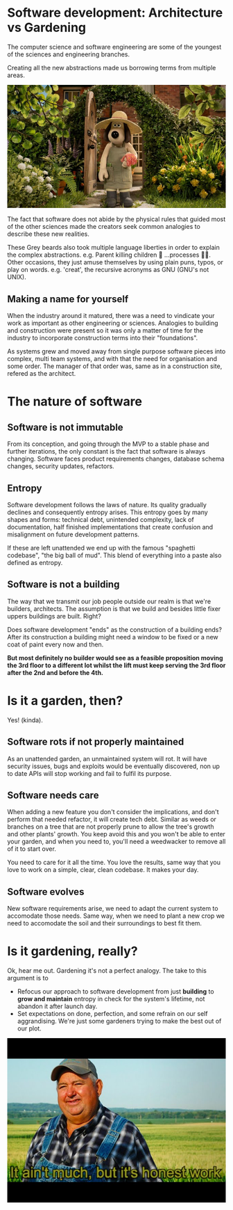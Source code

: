 
# Software development: Architecture vs Gardening

The computer science and software engineering are some of the youngest of the sciences and engineering branches.

Creating all the new abstractions made us borrowing terms from multiple areas.

<img src="/thoughts-photos/gromit-gardener.png" max-width="600px" padding="3em"/>

The fact that software does not abide by the physical rules that guided most of the other sciences made the creators seek common analogies to describe these new realities. 

These Grey beards also took multiple language liberties in order to explain the complex abstractions. e.g. Parent killing children 😬 ...processes 😮‍💨.
Other occasions, they just amuse themselves by using plain puns, typos, or play on words. e.g. 'creat', the recursive acronyms as GNU (GNU's not UNIX).

## Making a name for yourself

When the industry around it matured, there was a need to vindicate your work as important as other engineering or sciences. Analogies to building and construction were present so it was only a matter of time for the industry to incorporate construction terms into their "foundations". 

As systems grew and moved away from single purpose software pieces into complex, multi team systems, and with that the need for organisation and some order. The manager of that order was, same as in a construction site, refered as the architect.

# The nature of software

## Software is not immutable

From its conception, and going through the MVP to a stable phase and further iterations, the only constant is the fact that software is always changing.
Software faces product requirements changes, database schema changes, security updates, refactors.

## Entropy 

Software development follows the laws of nature. Its quality gradually declines and consequently entropy arises. 
This entropy goes by many shapes and forms: technical debt, unintended complexity, lack of documentation, half finished implementations that create confusion and misalignment on future development patterns.

If these are left unattended we end up with the famous "spaghetti codebase", "the big ball of mud". This blend of everything into a paste also defined as entropy.

## Software is not a building

The way that we transmit our job people outside our realm is that we're builders, architects. The assumption is that we build and besides little fixer uppers buildings are built. Right?

Does software development "ends" as the construction of a building ends? 
After its construction a building might need a window to be fixed or a new coat of paint every now and then. 

**But most definitely no builder would see as a feasible proposition moving the 3rd floor to a different lot whilst the lift must keep serving the 3rd floor after the 2nd and before the 4th.**

# Is it a garden, then? 

Yes! (kinda).

## Software rots if not properly maintained 

As an unattended garden, an unmaintained system will rot. It will have security issues, bugs and exploits would be eventually discovered, non up to date APIs will stop working and fail to fulfil its purpose.

## Software needs care

When adding a new feature you don't consider the implications, and don't perform that needed refactor, it will create tech debt. Similar as weeds or branches on a tree that are not properly prune to allow the tree's growth and other plants' growth. You keep avoid this and you won't be able to enter your garden, and when you need to, you'll need a weedwacker to remove all of it to start over.

You need to care for it all the time.
You love the results, same way that you love to work on a simple, clear, clean codebase. It makes your day.

## Software evolves

New software requirements arise, we need to adapt the current system to accomodate those needs.
Same way, when we need to plant a new crop we need to accomodate the soil and their surroundings to best fit them. 

# Is it gardening, really?  

Ok, hear me out. Gardening it's not a perfect analogy. The take to this argument is to

 - Refocus our approach to software development from just **building** to **grow and maintain** entropy in check for the system's lifetime, not abandon it after launch day. 
 - Set expectations on done, perfection, and some refrain on our self aggrandising. We're just some gardeners trying to make the best out of our plot. 

<img src="/thoughts-photos/honest-work-meme.png" max-width="600px" margin="3em"/>

